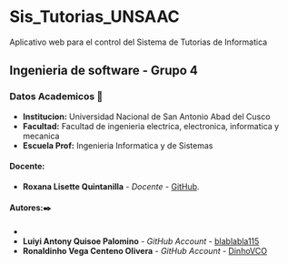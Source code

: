 # Sis_Tutorias_UNSAAC
Aplicativo web para el control del Sistema de Tutorias de Informatica
## Ingenieria de software - Grupo 4
### Datos Academicos 📖

- **Institucion:** Universidad Nacional de San Antonio Abad del Cusco
- **Facultad:** Facultad de ingenieria electrica, electronica, informatica y mecanica
- **Escuela Prof:** Ingenieria Informatica y de Sistemas

#### Docente:

- **Roxana Lisette Quintanilla** - _Docente_ - [GitHub](https://github.com/nitanilla).

#### Autores:✒️
-
- **Luiyi Antony Quisoe Palomino** - _GitHub Account_ - [blablabla115](https://github.com/blablabla115)
- **Ronaldinho Vega Centeno Olivera** - _GitHub Account_ - [DinhoVCO](https://github.com/DinhoVCO)
